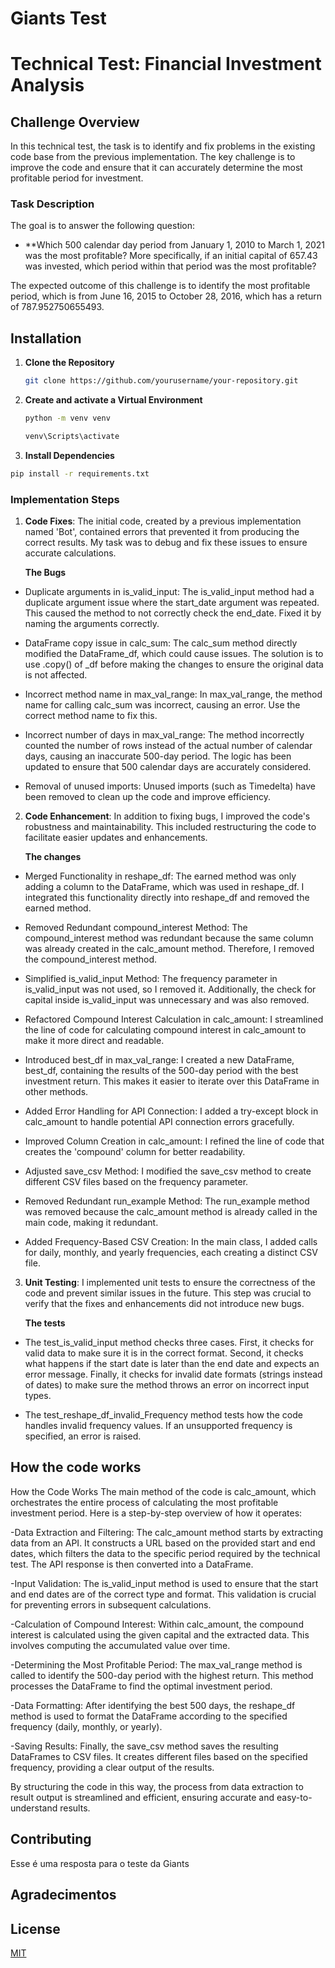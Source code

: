 # Giants Test

# Technical Test: Financial Investment Analysis

## Challenge Overview

In this technical test, the task is to identify and fix problems in the existing code base from the previous implementation. The key challenge is to improve the code and ensure that it can accurately determine the most profitable period for investment.

### Task Description

The goal is to answer the following question:
- **Which 500 calendar day period from January 1, 2010 to March 1, 2021 was the most profitable? More specifically, if an initial capital of 657.43 was invested, which period within that period was the most profitable?

The expected outcome of this challenge is to identify the most profitable period, which is from June 16, 2015 to October 28, 2016, which has a return of 787.952750655493.

## Installation

1. **Clone the Repository**

   ```bash
   git clone https://github.com/yourusername/your-repository.git

2. **Create and activate a Virtual Environment**

    ```bash
    python -m venv venv

    venv\Scripts\activate

3. **Install Dependencies**

```bash
pip install -r requirements.txt
```

### Implementation Steps

1. **Code Fixes**: The initial code, created by a previous implementation named 'Bot', contained errors that prevented it from producing the correct results. My task was to debug and fix these issues to ensure accurate calculations.

   **The Bugs**

- Duplicate arguments in is_valid_input: The is_valid_input method had a duplicate argument issue where the start_date argument was repeated. This caused the method to not correctly check the end_date. Fixed it by naming the arguments correctly.

- DataFrame copy issue in calc_sum: The calc_sum method directly modified the DataFrame_df, which could cause issues. The solution is to use .copy() of _df before making the changes to ensure the original data is not affected.

- Incorrect method name in max_val_range: In max_val_range, the method name for calling calc_sum was incorrect, causing an error. Use the correct method name to fix this.

- Incorrect number of days in max_val_range: The method incorrectly counted the number of rows instead of the actual number of calendar days, causing an inaccurate 500-day period. The logic has been updated to ensure that 500 calendar days are accurately considered.

- Removal of unused imports: Unused imports (such as Timedelta) have been removed to clean up the code and improve efficiency.


2. **Code Enhancement**: In addition to fixing bugs, I improved the code's robustness and maintainability. This included restructuring the code to facilitate easier updates and enhancements.

    **The changes**

- Merged Functionality in reshape_df: The earned method was only adding a column to the DataFrame, which was used in reshape_df. I integrated this functionality directly into reshape_df and removed the earned method.

- Removed Redundant compound_interest Method: The compound_interest method was redundant because the same column was already created in the calc_amount method. Therefore, I removed the compound_interest method.

- Simplified is_valid_input Method: The frequency parameter in is_valid_input was not used, so I removed it. Additionally, the check for capital inside is_valid_input was unnecessary and was also removed.

- Refactored Compound Interest Calculation in calc_amount: I streamlined the line of code for calculating compound interest in calc_amount to make it more direct and readable.

- Introduced best_df in max_val_range: I created a new DataFrame, best_df, containing the results of the 500-day period with the best investment return. This makes it easier to iterate over this DataFrame in other methods.

- Added Error Handling for API Connection: I added a try-except block in calc_amount to handle potential API connection errors gracefully.

- Improved Column Creation in calc_amount: I refined the line of code that creates the 'compound' column for better readability.

- Adjusted save_csv Method: I modified the save_csv method to create different CSV files based on the frequency parameter.

- Removed Redundant run_example Method: The run_example method was removed because the calc_amount method is already called in the main code, making it redundant.

- Added Frequency-Based CSV Creation: In the main class, I added calls for daily, monthly, and yearly frequencies, each creating a distinct CSV file.




3. **Unit Testing**: I implemented unit tests to ensure the correctness of the code and prevent similar issues in the future. This step was crucial to verify that the fixes and enhancements did not introduce new bugs.

    **The tests**

- The test_is_valid_input method checks three cases. First, it checks for valid data to make sure it is in the correct format. Second, it checks what happens if the start date is later than the end date and expects an error message. Finally, it checks for invalid date formats (strings instead of dates) to make sure the method throws an error on incorrect input types.

- The test_reshape_df_invalid_Frequency method tests how the code handles invalid frequency values. If an unsupported frequency is specified, an error is raised.

## How the code works

How the Code Works
The main method of the code is calc_amount, which orchestrates the entire process of calculating the most profitable investment period. Here is a step-by-step overview of how it operates:

-Data Extraction and Filtering:
The calc_amount method starts by extracting data from an API. It constructs a URL based on the provided start and end dates, which filters the data to the specific period required by the technical test.
The API response is then converted into a DataFrame.

-Input Validation:
The is_valid_input method is used to ensure that the start and end dates are of the correct type and format. This validation is crucial for preventing errors in subsequent calculations.

-Calculation of Compound Interest:
Within calc_amount, the compound interest is calculated using the given capital and the extracted data. This involves computing the accumulated value over time.

-Determining the Most Profitable Period:
The max_val_range method is called to identify the 500-day period with the highest return. This method processes the DataFrame to find the optimal investment period.

-Data Formatting:
After identifying the best 500 days, the reshape_df method is used to format the DataFrame according to the specified frequency (daily, monthly, or yearly).

-Saving Results:
Finally, the save_csv method saves the resulting DataFrames to CSV files. It creates different files based on the specified frequency, providing a clear output of the results.

By structuring the code in this way, the process from data extraction to result output is streamlined and efficient, ensuring accurate and easy-to-understand results.


## Contributing

Esse é uma resposta para o teste da Giants

## Agradecimentos

## License

[MIT](https://choosealicense.com/licenses/mit/)